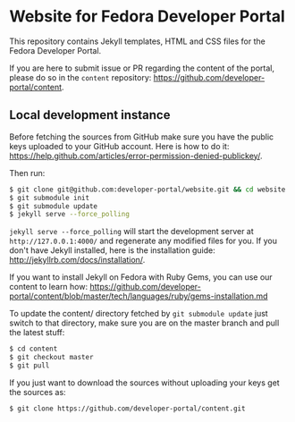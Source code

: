 # Website for Fedora Developer Portal

This repository contains Jekyll templates, HTML and CSS files for the Fedora Developer Portal.

If you are here to submit issue or PR regarding the content of the portal, please do so in the `content` repository:
https://github.com/developer-portal/content.

## Local development instance

Before fetching the sources from GitHub make sure you have the public keys uploaded to your GitHub account. Here is how to do it:  https://help.github.com/articles/error-permission-denied-publickey/.

Then run:

```bash
$ git clone git@github.com:developer-portal/website.git && cd website
$ git submodule init
$ git submodule update
$ jekyll serve --force_polling
```

`jekyll serve --force_polling` will start the development server at `http://127.0.0.1:4000/` and regenerate any modified files for you. If you don't have Jekyll installed, here is the installation guide: http://jekyllrb.com/docs/installation/.

If you want to install Jekyll on Fedora with Ruby Gems, you can use our content to learn how: https://github.com/developer-portal/content/blob/master/tech/languages/ruby/gems-installation.md

To update the content/ directory fetched by `git submodule update` just switch to that directory, make sure you are on the master branch and pull the latest stuff:

```bash
$ cd content
$ git checkout master
$ git pull
```

If you just want to download the sources without uploading your keys get the sources as:

```bash
$ git clone https://github.com/developer-portal/content.git
```
